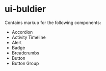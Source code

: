# ui-buldier

Contains markup for the following components:
* Accordion
* Activity Timeline
* Alert
* Badge
* Breadcrumbs
* Button
* Button Group